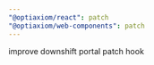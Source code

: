 ```yaml
---
"@optiaxiom/react": patch
"@optiaxiom/web-components": patch
---
```


improve downshift portal patch hook

